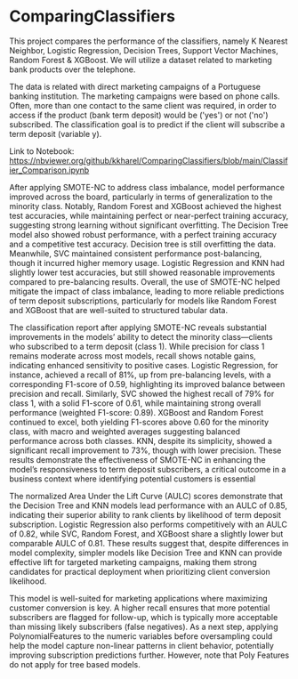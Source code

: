 # ComparingClassifiers
This project compares the performance of the classifiers, namely K Nearest Neighbor, Logistic Regression, Decision Trees, Support Vector Machines, Random Forest &amp; XGBoost.  We will utilize a dataset related to marketing bank products over the telephone.

The data is related with direct marketing campaigns of a Portuguese banking institution. The marketing campaigns were based on phone calls. Often, more than one contact to the same client was required, in order to access if the product (bank term deposit) would be ('yes') or not ('no') subscribed. The classification goal is to predict if the client will subscribe a term deposit (variable y).

Link to Notebook: https://nbviewer.org/github/kkharel/ComparingClassifiers/blob/main/Classifier_Comparison.ipynb

After applying SMOTE-NC to address class imbalance, model performance improved across the board, particularly in terms of generalization to the minority class. Notably, Random Forest and XGBoost achieved the highest test accuracies, while maintaining perfect or near-perfect training accuracy, suggesting strong learning without significant overfitting. The Decision Tree model also showed robust performance, with a perfect training accuracy and a competitive test accuracy. Decision tree is still overfitting the data. Meanwhile, SVC maintained consistent performance post-balancing, though it incurred higher memory usage. Logistic Regression and KNN had slightly lower test accuracies, but still showed reasonable improvements compared to pre-balancing results. Overall, the use of SMOTE-NC helped mitigate the impact of class imbalance, leading to more reliable predictions of term deposit subscriptions, particularly for models like Random Forest and XGBoost that are well-suited to structured tabular data.

The classification report after applying SMOTE-NC reveals substantial improvements in the models’ ability to detect the minority class—clients who subscribed to a term deposit (class 1). While precision for class 1 remains moderate across most models, recall shows notable gains, indicating enhanced sensitivity to positive cases. Logistic Regression, for instance, achieved a recall of 81%, up from pre-balancing levels, with a corresponding F1-score of 0.59, highlighting its improved balance between precision and recall. Similarly, SVC showed the highest recall of 79% for class 1, with a solid F1-score of 0.61, while maintaining strong overall performance (weighted F1-score: 0.89). XGBoost and Random Forest continued to excel, both yielding F1-scores above 0.60 for the minority class, with macro and weighted averages suggesting balanced performance across both classes. KNN, despite its simplicity, showed a significant recall improvement to 73%, though with lower precision. These results demonstrate the effectiveness of SMOTE-NC in enhancing the model’s responsiveness to term deposit subscribers, a critical outcome in a business context where identifying potential customers is essential

The normalized Area Under the Lift Curve (AULC) scores demonstrate that the Decision Tree and KNN models lead performance with an AULC of 0.85, indicating their superior ability to rank clients by likelihood of term deposit subscription. Logistic Regression also performs competitively with an AULC of 0.82, while SVC, Random Forest, and XGBoost share a slightly lower but comparable AULC of 0.81. These results suggest that, despite differences in model complexity, simpler models like Decision Tree and KNN can provide effective lift for targeted marketing campaigns, making them strong candidates for practical deployment when prioritizing client conversion likelihood.

This model is well-suited for marketing applications where maximizing customer conversion is key. A higher recall ensures that more potential subscribers are flagged for follow-up, which is typically more acceptable than missing likely subscribers (false negatives). As a next step, applying PolynomialFeatures to the numeric variables before oversampling could help the model capture non-linear patterns in client behavior, potentially improving subscription predictions further. However, note that Poly Features do not apply for tree based models.



